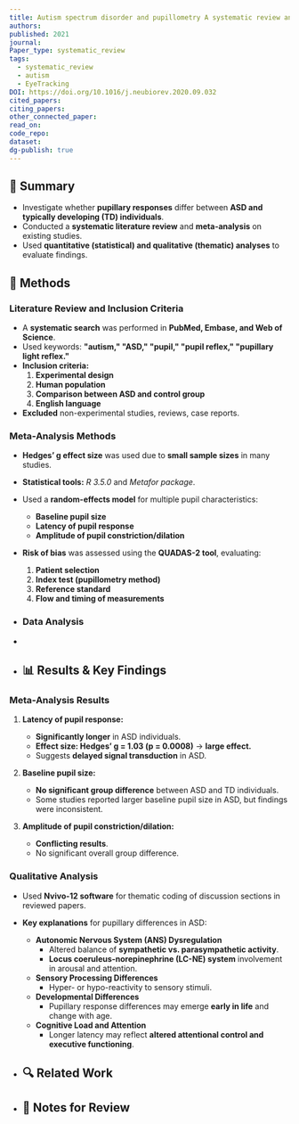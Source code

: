 ```yaml
---
title: Autism spectrum disorder and pupillometry A systematic review and meta-analysis
authors: 
published: 2021
journal: 
Paper_type: systematic_review
tags:
  - systematic_review
  - autism
  - EyeTracking
DOI: https://doi.org/10.1016/j.neubiorev.2020.09.032
cited_papers: 
citing_papers: 
other_connected_paper: 
read_on: 
code_repo: 
dataset: 
dg-publish: true
---
```



## 📌 Summary

- Investigate whether **pupillary responses** differ between **ASD and typically developing (TD) individuals**.
- Conducted a **systematic literature review** and **meta-analysis** on existing studies.
- Used **quantitative (statistical) and qualitative (thematic) analyses** to evaluate findings.

## 🔬 Methods 
### Literature Review and Inclusion Criteria

- A **systematic search** was performed in **PubMed, Embase, and Web of Science**.
- Used keywords: **"autism," "ASD," "pupil," "pupil reflex," "pupillary light reflex."**
- **Inclusion criteria:**
    1. **Experimental design**
    2. **Human population**
    3. **Comparison between ASD and control group**
    4. **English language**
- **Excluded** non-experimental studies, reviews, case reports.

### Meta-Analysis Methods

- **Hedges’ g effect size** was used due to **small sample sizes** in many studies.
    
- **Statistical tools:** _R 3.5.0_ and _Metafor package_.
    
- Used a **random-effects model** for multiple pupil characteristics:
    
    - **Baseline pupil size**
    - **Latency of pupil response**
    - **Amplitude of pupil constriction/dilation**
- **Risk of bias** was assessed using the **QUADAS-2 tool**, evaluating:
    
    1. **Patient selection**
    2. **Index test (pupillometry method)**
    3. **Reference standard**
    4. **Flow and timing of measurements**

- ### Data Analysis
- 
- ## 📊 Results & Key Findings 

### Meta-Analysis Results

1. **Latency of pupil response:**
    
    - **Significantly longer** in ASD individuals.
    - **Effect size: Hedges’ g = 1.03 (p = 0.0008)** → **large effect.**
    - Suggests **delayed signal transduction** in ASD.
2. **Baseline pupil size:**
    
    - **No significant group difference** between ASD and TD individuals.
    - Some studies reported larger baseline pupil size in ASD, but findings were inconsistent.
3. **Amplitude of pupil constriction/dilation:**
    
    - **Conflicting results**.
    - No significant overall group difference.

### Qualitative Analysis

- Used **Nvivo-12 software** for thematic coding of discussion sections in reviewed papers.
- **Key explanations** for pupillary differences in ASD:
    - **Autonomic Nervous System (ANS) Dysregulation**
        - Altered balance of **sympathetic vs. parasympathetic activity**.
        - **Locus coeruleus-norepinephrine (LC-NE) system** involvement in arousal and attention.
    - **Sensory Processing Differences**
        - Hyper- or hypo-reactivity to sensory stimuli.
    - **Developmental Differences**
        - Pupillary response differences may emerge **early in life** and change with age.
    - **Cognitive Load and Attention**
        - Longer latency may reflect **altered attentional control and executive functioning**.



- ## 🔍 Related Work 



- ## 📝 Notes for Review 
